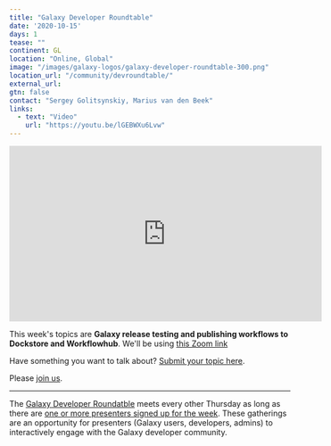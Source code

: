 ```yaml
---
title: "Galaxy Developer Roundtable"
date: '2020-10-15'
days: 1
tease: ""
continent: GL
location: "Online, Global"
image: "/images/galaxy-logos/galaxy-developer-roundtable-300.png"
location_url: "/community/devroundtable/"
external_url:
gtn: false
contact: "Sergey Golitsynskiy, Marius van den Beek"
links:
  - text: "Video"
    url: "https://youtu.be/lGEBWXu6Lvw"
---
```


<iframe width="560" height="315" src="https://www.youtube-nocookie.com/embed/lGEBWXu6Lvw" frameborder="0" allow="accelerometer; autoplay; encrypted-media; gyroscope; picture-in-picture" allowfullscreen></iframe>

This week's topics are **Galaxy release testing and publishing workflows to Dockstore and Workflowhub**.
We'll be using [this Zoom link](https://psu.zoom.us/j/92752763386)

Have something you want to talk about? [Submit your topic here](https://bit.ly/gxdevroundtablepresent).

Please [join us](https://calendar.google.com/calendar/embed?src=36q4nj52l0ps2l7jt1t4srl9e0%40group.calendar.google.com).

---

The [Galaxy Developer Roundatble](/src/community/devroundtable/index.md) meets every other Thursday as long as there are [one or more presenters signed up for the week](https://bit.ly/gxdevroundtablepresent).  These gatherings are an opportunity for presenters (Galaxy users, developers, admins) to interactively engage with the Galaxy developer community. 
